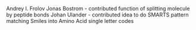 Andrey I. Frolov
Jonas Bostrom - contributed function of splitting molecule by peptide bonds
Johan Ulander - contributed idea to do SMARTS pattern matching Smiles into Amino Acid single letter codes
